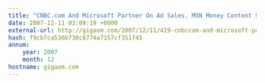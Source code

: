 ```yaml
---
title: "CNBC.com And Microsoft Partner On Ad Sales, MSN Money Content Syndication"
date: 2007-12-11 03:09:19 +0000
external-url: http://gigaom.com/2007/12/11/419-cnbccom-and-microsoft-partner-on-ad-sales-and-content-syndication/
hash: f9cb7ca536b738c8774a7157cf351f45
annum:
    year: 2007
    month: 12
hostname: gigaom.com
---
```



